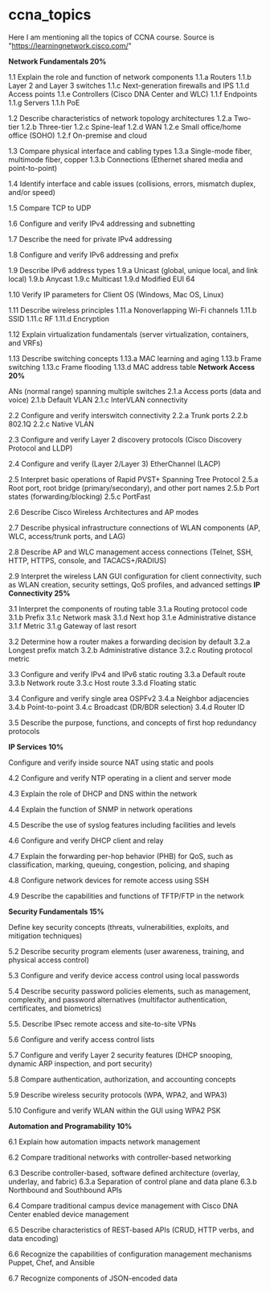 # ccna_topics
Here I am mentioning all the topics of CCNA course. Source is "https://learningnetwork.cisco.com/"

**Network Fundamentals 20%**

1.1 Explain the role and function of network components
1.1.a Routers
1.1.b Layer 2 and Layer 3 switches
1.1.c Next-generation firewalls and IPS
1.1.d Access points
1.1.e Controllers (Cisco DNA Center and WLC)
1.1.f Endpoints
1.1.g Servers
1.1.h PoE

1.2 Describe characteristics of network topology architectures
1.2.a Two-tier
1.2.b Three-tier
1.2.c Spine-leaf
1.2.d WAN
1.2.e Small office/home office (SOHO)
1.2.f On-premise and cloud

1.3 Compare physical interface and cabling types
1.3.a Single-mode fiber, multimode fiber, copper
1.3.b Connections (Ethernet shared media and point-to-point)

1.4 Identify interface and cable issues (collisions, errors, mismatch duplex, and/or speed)

1.5 Compare TCP to UDP

1.6 Configure and verify IPv4 addressing and subnetting

1.7 Describe the need for private IPv4 addressing

1.8 Configure and verify IPv6 addressing and prefix

1.9 Describe IPv6 address types
1.9.a Unicast (global, unique local, and link local)
1.9.b Anycast
1.9.c Multicast
1.9.d Modified EUI 64

1.10 Verify IP parameters for Client OS (Windows, Mac OS, Linux)

1.11 Describe wireless principles
1.11.a Nonoverlapping Wi-Fi channels
1.11.b SSID
1.11.c RF
1.11.d Encryption

1.12 Explain virtualization fundamentals (server virtualization, containers, and VRFs)

1.13 Describe switching concepts
1.13.a MAC learning and aging
1.13.b Frame switching
1.13.c Frame flooding
1.13.d MAC address table
**Network Access 20%**

ANs (normal range) spanning multiple switches
2.1.a Access ports (data and voice)
2.1.b Default VLAN
2.1.c InterVLAN connectivity

2.2 Configure and verify interswitch connectivity
2.2.a Trunk ports
2.2.b 802.1Q
2.2.c Native VLAN

2.3 Configure and verify Layer 2 discovery protocols (Cisco Discovery Protocol and LLDP)

2.4 Configure and verify (Layer 2/Layer 3) EtherChannel (LACP)

2.5 Interpret basic operations of Rapid PVST+ Spanning Tree Protocol
2.5.a Root port, root bridge (primary/secondary), and other port names
2.5.b Port states (forwarding/blocking)
2.5.c PortFast

2.6 Describe Cisco Wireless Architectures and AP modes

2.7 Describe physical infrastructure connections of WLAN components (AP, WLC, access/trunk ports, and LAG)

2.8 Describe AP and WLC management access connections (Telnet, SSH, HTTP, HTTPS, console, and TACACS+/RADIUS)

2.9 Interpret the wireless LAN GUI configuration for client connectivity, such as WLAN creation, security settings, QoS profiles, and advanced settings
**IP Connectivity 25%**

3.1 Interpret the components of routing table
3.1.a Routing protocol code
3.1.b Prefix
3.1.c Network mask
3.1.d Next hop
3.1.e Administrative distance
3.1.f Metric
3.1.g Gateway of last resort

3.2 Determine how a router makes a forwarding decision by default
3.2.a Longest prefix match
3.2.b Administrative distance
3.2.c Routing protocol metric

3.3 Configure and verify IPv4 and IPv6 static routing
3.3.a Default route
3.3.b Network route
3.3.c Host route
3.3.d Floating static

3.4 Configure and verify single area OSPFv2
3.4.a Neighbor adjacencies
3.4.b Point-to-point
3.4.c Broadcast (DR/BDR selection)
3.4.d Router ID

3.5 Describe the purpose, functions, and concepts of first hop redundancy protocols

**IP Services 10%**

Configure and verify inside source NAT using static and pools

4.2 Configure and verify NTP operating in a client and server mode

4.3 Explain the role of DHCP and DNS within the network

4.4 Explain the function of SNMP in network operations

4.5 Describe the use of syslog features including facilities and levels

4.6 Configure and verify DHCP client and relay

4.7 Explain the forwarding per-hop behavior (PHB) for QoS, such as classification, marking, queuing, congestion, policing, and shaping

4.8 Configure network devices for remote access using SSH

4.9 Describe the capabilities and functions of TFTP/FTP in the network

**Security Fundamentals 15%**

Define key security concepts (threats, vulnerabilities, exploits, and mitigation techniques)

5.2 Describe security program elements (user awareness, training, and physical access control)

5.3 Configure and verify device access control using local passwords

5.4 Describe security password policies elements, such as management, complexity, and password alternatives (multifactor authentication, certificates, and biometrics)

5.5. Describe IPsec remote access and site-to-site VPNs

5.6 Configure and verify access control lists

5.7 Configure and verify Layer 2 security features (DHCP snooping, dynamic ARP inspection, and port security)

5.8 Compare authentication, authorization, and accounting concepts

5.9 Describe wireless security protocols (WPA, WPA2, and WPA3)

5.10 Configure and verify WLAN within the GUI using WPA2 PSK

**Automation and Programability 10%**

6.1 Explain how automation impacts network management

6.2 Compare traditional networks with controller-based networking

6.3 Describe controller-based, software defined architecture (overlay, underlay, and fabric)
6.3.a Separation of control plane and data plane
6.3.b Northbound and Southbound APIs

6.4 Compare traditional campus device management with Cisco DNA Center enabled device management

6.5 Describe characteristics of REST-based APIs (CRUD, HTTP verbs, and data encoding)

6.6 Recognize the capabilities of configuration management mechanisms Puppet, Chef, and Ansible

6.7 Recognize components of JSON-encoded data
